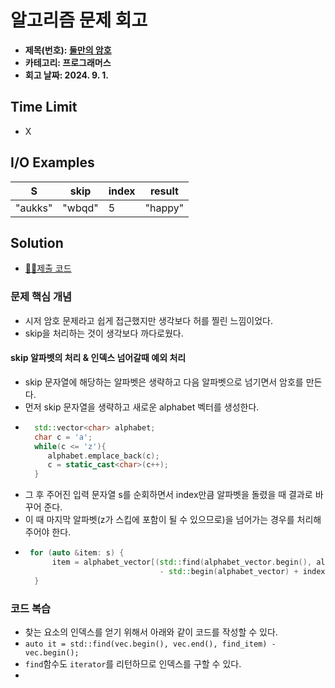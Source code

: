 # 알고리즘 문제 회고

- **제목(번호): [둘만의 암호](https://school.programmers.co.kr/learn/courses/30/lessons/155652)**
- **카테고리: 프로그래머스**
- **회고 날짜: 2024. 9. 1.**

## Time Limit

- X

## I/O Examples

| S       | skip   | index | result  |
|---------|--------|-------|---------|
| "aukks" | "wbqd" | 5     | "happy" |

## Solution

- [👨‍💻제출 코드](solution.cc)

### 문제 핵심 개념

- 시저 암호 문제라고 쉽게 접근했지만 생각보다 허를 찔린 느낌이었다.
- skip을 처리하는 것이 생각보다 까다로웠다.

#### skip 알파벳의 처리 & 인덱스 넘어갈때 예외 처리

- skip 문자열에 해당하는 알파벳은 생략하고 다음 알파벳으로 넘기면서 암호를 만든다.
- 먼저 skip 문자열을 생략하고 새로운 alphabet 벡터를 생성한다.
- ```c++
    std::vector<char> alphabet;
    char c = 'a';
    while(c <= 'z'){
       alphabet.emplace_back(c);
       c = static_cast<char>(c++); 
    }
- 그 후 주어진 입력 문자열 s를 순회하면서 index만큼 알파벳을 돌렸을 때 결과로 바꾸어 준다.
- 이 때 마지막 알파벳(z가 스킵에 포함이 될 수 있으므로)을 넘어가는 경우를 처리해 주어야 한다.
- ```c++
   for (auto &item: s) {
        item = alphabet_vector[(std::find(alphabet_vector.begin(), alphabet_vector.end(), item) 
                                - std::begin(alphabet_vector) + index) % alphabet_vector.size()];
    } 
  

### 코드 복습
- 찾는 요소의 인덱스를 얻기 위해서 아래와 같이 코드를 작성할 수 있다.
- `auto it = std::find(vec.begin(), vec.end(), find_item) - vec.begin();`
- `find`함수도 `iterator`를 리턴하므로 인덱스를 구할 수 있다.
- 